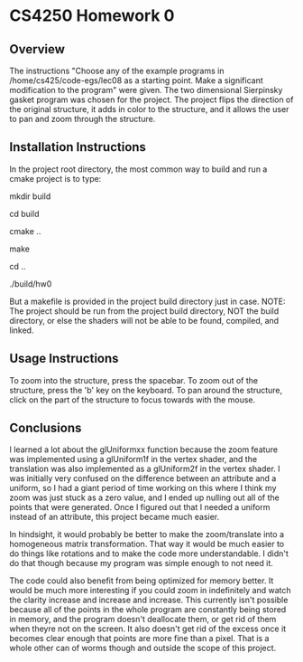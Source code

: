 # CS4250 Homework 0
## Overview
The instructions "Choose any of the example programs in /home/cs425/code-egs/lec08 as a
starting point. Make a significant modification to the program" were given. The two dimensional Sierpinsky gasket program was chosen for the project. The project flips the direction of the original structure, it adds in color to the structure, and it allows the user to pan and zoom through the structure.

## Installation Instructions
In the project root directory, the most common way to build and run a cmake project is to type:

mkdir build

cd build

cmake ..

make

cd ..

./build/hw0



But a makefile is provided in the project build directory just in case. NOTE: The project should be run from the project build directory, NOT the build directory, or else the shaders will not be able to be found, compiled, and linked.

## Usage Instructions
To zoom into the structure, press the spacebar. To zoom out of the structure, press the 'b' key on the keyboard. To pan around the structure, click on the part of the structure to focus towards with the mouse.

## Conclusions
I learned a lot about the glUniformxx function because the zoom feature was implemented using a glUniform1f in the vertex shader, and the translation was also implemented as a glUniform2f in the vertex shader. I was initially very confused on the difference between an attribute and a uniform, so I had a giant period of time working on this where I think my zoom was just stuck as a zero value, and I ended up nulling out all of the points that were generated. Once I figured out that I needed a uniform instead of an attribute, this project became much easier.

In hindsight, it would probably be better to make the zoom/translate into a homogeneous matrix transformation. That way it would be much easier to do things like rotations and to make the code more understandable. I didn't do that though because my program was simple enough to not need it.

The code could also benefit from being optimized for memory better. It would be much more interesting if you could zoom in indefinitely and watch the clarity increase and increase and increase. This currently isn't possible because all of the points in the whole program are constantly being stored in memory, and the program doesn't deallocate them, or get rid of them when theyre not on the screen. It also doesn't get rid of the excess once it becomes clear enough that points are more fine than a pixel. That is a whole other can of worms though and outside the scope of this project.
